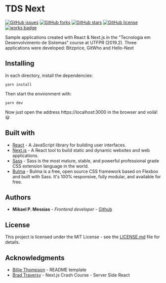 # TDS Next

[![GitHub issues](https://img.shields.io/github/issues/mikaelmessias/tds-next?style=flat-square)](https://github.com/mikaelmessias/tds-next/issues)
[![GitHub forks](https://img.shields.io/github/forks/mikaelmessias/tds-next?style=flat-square)](https://github.com/mikaelmessias/tds-next/network)
[![GitHub stars](https://img.shields.io/github/stars/mikaelmessias/tds-next?style=flat-square)](https://github.com/mikaelmessias/tds-next/stargazers)
[![GitHub license](https://img.shields.io/github/license/mikaelmessias/tds-next?style=flat-square)](https://github.com/mikaelmessias/tds-next/blob/master/LICENSE)
[![works badge](https://cdn.jsdelivr.net/gh/nikku/works-on-my-machine@v0.2.0/badge.svg)](https://github.com/nikku/works-on-my-machine)

Sample applications created with React & Next.js in the "Tecnologia em Desenvolvimento de Sistemas" course at UTFPR (2019.2). Three applications were developed: Bitzprice, GitWho and Hello-Next

## Installing

In each directory, install the dependencies:

```
yarn install
```

Then start the environment with:

```
yarn dev
```

Now just open the address https://localhost:3000 in the browser and voilá! 😃

## Built with

* [React](https://reactjs.org) - A JavaScript library for building user interfaces.
* [Next.js](https://nextjs.org/) - A React tool to build static and dynamic websites and web applications.
* [Sass](https://sass-lang.com) - Sass is the most mature, stable, and powerful professional grade CSS extension language in the world.
* [Bulma](https://bulma.io/) - Bulma is a free, open source CSS framework based on Flexbox and built with Sass. It's 100% responsive, fully modular, and available for free.

## Authors

- **Mikael P. Messias** - _Frontend developer_ - [Github](https://github.com/mikaelmessias)

## License

This project is licensed under the MIT License - see the [LICENSE.md](LICENSE.md) file for details.

## Acknowledgments

* [Billie Thompson](https://gist.github.com/PurpleBooth/109311bb0361f32d87a2) - README template
* [Brad Traversy](https://www.youtube.com/watch?v=IkOVe40Sy0U) - Next.js Crash Course - Server Side React

